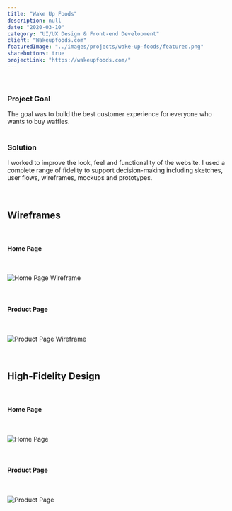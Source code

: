```yaml
---
title: "Wake Up Foods"
description: null
date: "2020-03-10"
category: "UI/UX Design & Front-end Development"
client: "Wakeupfoods.com"
featuredImage: "../images/projects/wake-up-foods/featured.png"
sharebuttons: true
projectLink: "https://wakeupfoods.com/"
---
```


<br />

### Project Goal
The goal was to build the best customer experience for everyone who wants to buy waffles.
<br />
<br />

### Solution
I worked to improve the look, feel and functionality of the website. I used a complete range of fidelity to support decision-making including sketches, user flows, wireframes, mockups and prototypes.
<br />
<br />
<br />

## Wireframes
<br />

#### Home Page
<br />

![Home Page Wireframe](../images/projects/wake-up-foods/home-page-wireframe.png)
<br />
<br />
<br />

#### Product Page
<br />

![Product Page Wireframe](../images/projects/wake-up-foods/product-page-wireframe.png)
<br />
<br />
<br />

## High-Fidelity Design
<br />

#### Home Page
<br />

![Home Page](../images/projects/wake-up-foods/home-page.png)
<br />
<br />
<br />

#### Product Page
<br />

![Product Page](../images/projects/wake-up-foods/product-page.png)